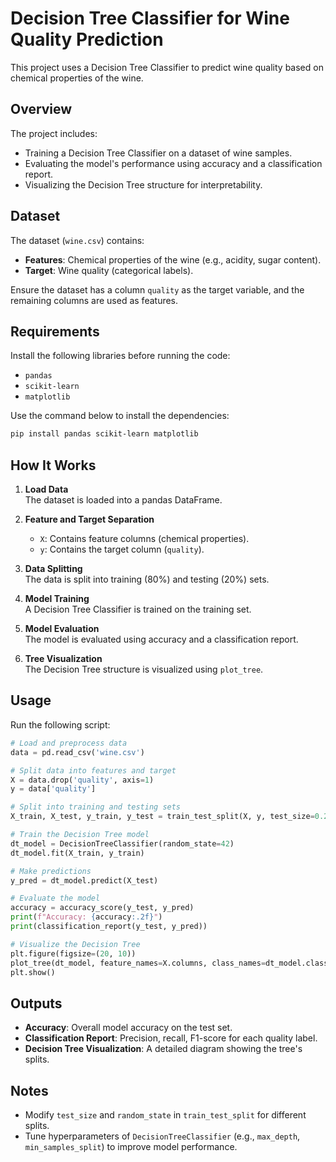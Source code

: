# Decision Tree Classifier for Wine Quality Prediction

This project uses a Decision Tree Classifier to predict wine quality based on chemical properties of the wine.

## Overview
The project includes:
- Training a Decision Tree Classifier on a dataset of wine samples.
- Evaluating the model's performance using accuracy and a classification report.
- Visualizing the Decision Tree structure for interpretability.

## Dataset
The dataset (`wine.csv`) contains:
- **Features**: Chemical properties of the wine (e.g., acidity, sugar content).
- **Target**: Wine quality (categorical labels).

Ensure the dataset has a column `quality` as the target variable, and the remaining columns are used as features.

## Requirements
Install the following libraries before running the code:
- `pandas`
- `scikit-learn`
- `matplotlib`

Use the command below to install the dependencies:
```bash
pip install pandas scikit-learn matplotlib
```

## How It Works
1. **Load Data**  
   The dataset is loaded into a pandas DataFrame.

2. **Feature and Target Separation**  
   - `X`: Contains feature columns (chemical properties).
   - `y`: Contains the target column (`quality`).

3. **Data Splitting**  
   The data is split into training (80%) and testing (20%) sets.

4. **Model Training**  
   A Decision Tree Classifier is trained on the training set.

5. **Model Evaluation**  
   The model is evaluated using accuracy and a classification report.

6. **Tree Visualization**  
   The Decision Tree structure is visualized using `plot_tree`.

## Usage
Run the following script:
```python
# Load and preprocess data
data = pd.read_csv('wine.csv')

# Split data into features and target
X = data.drop('quality', axis=1)
y = data['quality']

# Split into training and testing sets
X_train, X_test, y_train, y_test = train_test_split(X, y, test_size=0.2, random_state=42)

# Train the Decision Tree model
dt_model = DecisionTreeClassifier(random_state=42)
dt_model.fit(X_train, y_train)

# Make predictions
y_pred = dt_model.predict(X_test)

# Evaluate the model
accuracy = accuracy_score(y_test, y_pred)
print(f"Accuracy: {accuracy:.2f}")
print(classification_report(y_test, y_pred))

# Visualize the Decision Tree
plt.figure(figsize=(20, 10))
plot_tree(dt_model, feature_names=X.columns, class_names=dt_model.classes_.astype(str), filled=True, rounded=True)
plt.show()
```

## Outputs
- **Accuracy**: Overall model accuracy on the test set.
- **Classification Report**: Precision, recall, F1-score for each quality label.
- **Decision Tree Visualization**: A detailed diagram showing the tree's splits.

## Notes
- Modify `test_size` and `random_state` in `train_test_split` for different splits.
- Tune hyperparameters of `DecisionTreeClassifier` (e.g., `max_depth`, `min_samples_split`) to improve model performance.
